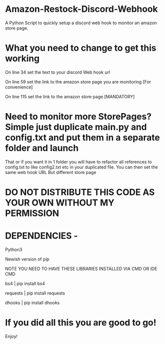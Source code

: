 # Amazon-Restock-Discord-Webhook
A Python Script to quickly setup a discord web hook to monitor an amazon store page.

# What you need to change to get this working
On line 34 set the text to your discord Web hook url 

On line 59 set the link to the amazon store page you are monitoring [For convenience] 

On line 115 set the link to the amazon store page [MANDATORY]
# Need to monitor more StorePages? Simple just duplicate main.py and config.txt and put them in a separate folder and launch
That or if you want it in 1 folder you will have to refactor all references to config.txt to like config2.txt etc in your duplicated file.
You can then set the same web hook URL But different store page
# DO NOT DISTRIBUTE THIS CODE AS YOUR OWN WITHOUT MY PERMISSION

# DEPENDENCIES -
Python3

Newish version of pip

NOTE YOU NEED TO HAVE THESE LIBRARIES INSTALLED VIA CMD OR IDE CMD

bs4 | pip install bs4

requests | pip install requests

dhooks | pip install dhooks

# If you did all this you are good to go!
Enjoy!

